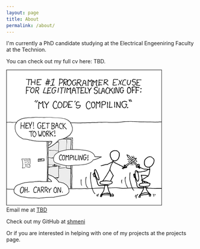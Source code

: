 ```yaml
---
layout: page
title: About
permalink: /about/
---
```


I'm currently a PhD candidate studying at the Electrical Engeeniring Faculty at the Technion.

You can check out my full cv here: TBD.

![board](/assets/home/about.png)  
Email me at <a href="mailto:TBD@TBD" target="_top">TBD</a>
              
Check out my GitHub at <a href="http://www.github.com/shmeni">shmeni</a>

Or if you are interested in helping with one of my projects at the projects page.
